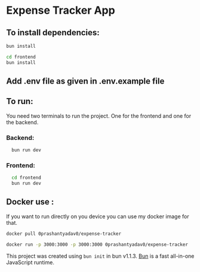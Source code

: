 # Expense Tracker App 

## To install dependencies:

```bash
bun install

cd frontend
bun install
```
## Add .env file as given in .env.example file

## To run:
 You need two terminals to run the project. One for the frontend and one for the backend.
### Backend: 
```bash
  bun run dev
```

### Frontend:
```bash
  cd frontend
  bun run dev
```
## Docker use :

If you want to run directly on you device you can use my docker image for that.
  
  ```bash
  docker pull 0prashantyadav0/expense-tracker
  ```
  ```bash
  docker run -p 3000:3000 -p 3000:3000 0prashantyadav0/expense-tracker
  ```

This project was created using `bun init` in bun v1.1.3. [Bun](https://bun.sh) is a fast all-in-one JavaScript runtime.
